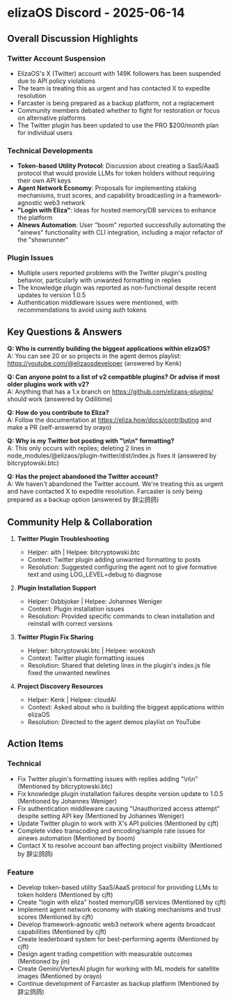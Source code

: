 # elizaOS Discord - 2025-06-14

## Overall Discussion Highlights

### Twitter Account Suspension
- ElizaOS's X (Twitter) account with 149K followers has been suspended due to API policy violations
- The team is treating this as urgent and has contacted X to expedite resolution
- Farcaster is being prepared as a backup platform, not a replacement
- Community members debated whether to fight for restoration or focus on alternative platforms
- The Twitter plugin has been updated to use the PRO $200/month plan for individual users

### Technical Developments
- **Token-based Utility Protocol**: Discussion about creating a SaaS/AaaS protocol that would provide LLMs for token holders without requiring their own API keys
- **Agent Network Economy**: Proposals for implementing staking mechanisms, trust scores, and capability broadcasting in a framework-agnostic web3 network
- **"Login with Eliza"**: Ideas for hosted memory/DB services to enhance the platform
- **AInews Automation**: User "boom" reported successfully automating the "ainews" functionality with CLI integration, including a major refactor of the "showrunner"

### Plugin Issues
- Multiple users reported problems with the Twitter plugin's posting behavior, particularly with unwanted formatting in replies
- The knowledge plugin was reported as non-functional despite recent updates to version 1.0.5
- Authentication middleware issues were mentioned, with recommendations to avoid using auth tokens

## Key Questions & Answers

**Q: Who is currently building the biggest applications within elizaOS?**  
A: You can see 20 or so projects in the agent demos playlist: https://youtube.com/@elizaosdeveloper (answered by Kenk)

**Q: Can anyone point to a list of v2 compatible plugins? Or advise if most older plugins work with v2?**  
A: Anything that has a 1.x branch on https://github.com/elizaos-plugins/ should work (answered by Odilitime)

**Q: How do you contribute to Eliza?**  
A: Follow the documentation at https://eliza.how/docs/contributing and make a PR (self-answered by orayo)

**Q: Why is my Twitter bot posting with "\n\n" formatting?**  
A: This only occurs with replies; deleting 2 lines in node_modules/@elizaos/plugin-twitter/dist/index.js fixes it (answered by bitcryptowski.btc)

**Q: Has the project abandoned the Twitter account?**  
A: We haven't abandoned the Twitter account. We're treating this as urgent and have contacted X to expedite resolution. Farcaster is only being prepared as a backup option (answered by 辞尘鸽鸽)

## Community Help & Collaboration

1. **Twitter Plugin Troubleshooting**
   - Helper: aith | Helpee: bitcryptowski.btc
   - Context: Twitter plugin adding unwanted formatting to posts
   - Resolution: Suggested configuring the agent not to give formative text and using LOG_LEVEL=debug to diagnose

2. **Plugin Installation Support**
   - Helper: 0xbbjoker | Helpee: Johannes Weniger
   - Context: Plugin installation issues
   - Resolution: Provided specific commands to clean installation and reinstall with correct versions

3. **Twitter Plugin Fix Sharing**
   - Helper: bitcryptowski.btc | Helpee: wookosh
   - Context: Twitter plugin formatting issues
   - Resolution: Shared that deleting lines in the plugin's index.js file fixed the unwanted newlines

4. **Project Discovery Resources**
   - Helper: Kenk | Helpee: cloudAI
   - Context: Asked about who is building the biggest applications within elizaOS
   - Resolution: Directed to the agent demos playlist on YouTube

## Action Items

### Technical
- Fix Twitter plugin's formatting issues with replies adding "\n\n" (Mentioned by bitcryptowski.btc)
- Fix knowledge plugin installation failures despite version update to 1.0.5 (Mentioned by Johannes Weniger)
- Fix authentication middleware causing "Unauthorized access attempt" despite setting API key (Mentioned by Johannes Weniger)
- Update Twitter plugin to work with X's API policies (Mentioned by cjft)
- Complete video transcoding and encoding/sample rate issues for ainews automation (Mentioned by boom)
- Contact X to resolve account ban affecting project visibility (Mentioned by 辞尘鸽鸽)

### Feature
- Develop token-based utility SaaS/AaaS protocol for providing LLMs to token holders (Mentioned by cjft)
- Create "login with eliza" hosted memory/DB services (Mentioned by cjft)
- Implement agent network economy with staking mechanisms and trust scores (Mentioned by cjft)
- Develop framework-agnostic web3 network where agents broadcast capabilities (Mentioned by cjft)
- Create leaderboard system for best-performing agents (Mentioned by cjft)
- Design agent trading competition with measurable outcomes (Mentioned by jin)
- Create Gemini/VertexAI plugin for working with ML models for satellite images (Mentioned by orayo)
- Continue development of Farcaster as backup platform (Mentioned by 辞尘鸽鸽)